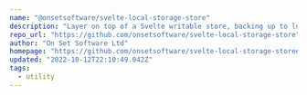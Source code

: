 ```yaml
---
name: "@onsetsoftware/svelte-local-storage-store"
description: "Layer on top of a Svelte writable store, backing up to local storage across multiple tabs"
repo_url: "https://github.com/onsetsoftware/svelte-local-storage-store"
author: "On Set Software Ltd"
homepage: "https://github.com/onsetsoftware/svelte-local-storage-store#readme"
updated: "2022-10-12T22:10:49.042Z"
tags: 
  - utility
---
```

